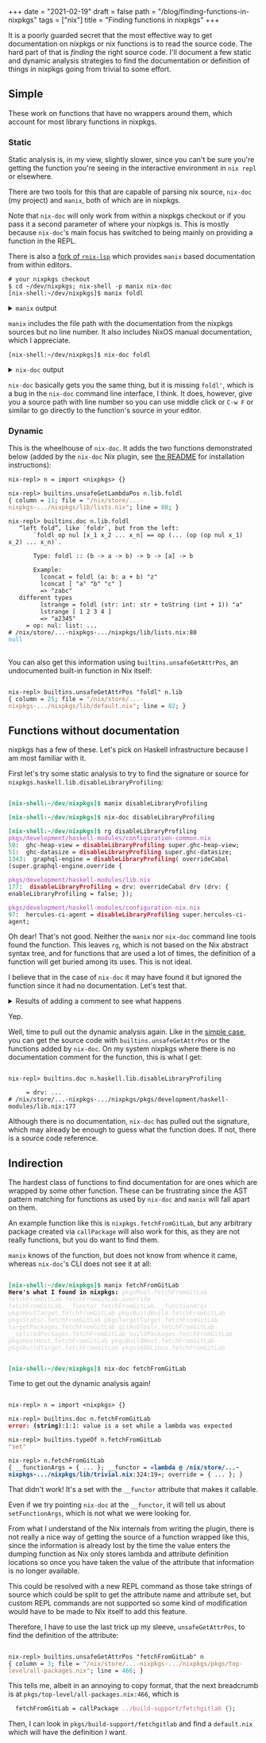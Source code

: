 +++
date = "2021-02-19"
draft = false
path = "/blog/finding-functions-in-nixpkgs"
tags = ["nix"]
title = "Finding functions in nixpkgs"
+++

It is a poorly guarded secret that the most effective way to get documentation
on nixpkgs or nix functions is to read the source code. The hard part of that
is *finding* the right source code. I'll document a few static and dynamic
analysis strategies to find the documentation or definition of things in
nixpkgs going from trivial to some effort.

## Simple

These work on functions that have no wrappers around them, which account for
most library functions in nixpkgs.

### Static

Static analysis is, in my view, slightly slower, since you can't be sure you're
getting the function you're seeing in the interactive environment in `nix repl`
or elsewhere.

There are two tools for this that are capable of parsing nix source, `nix-doc`
(my project) and `manix`, both of which are in nixpkgs.

Note that `nix-doc` will only work from within a nixpkgs checkout or if you
pass it a second parameter of where your nixpkgs is. This is mostly because
`nix-doc`'s main focus has switched to being mainly on providing a function in
the REPL.

There is also a [fork of `rnix-lsp`](https://github.com/elkowar/rnix-lsp) which
provides `manix` based documentation from within editors.

```
# your nixpkgs checkout
$ cd ~/dev/nixpkgs; nix-shell -p manix nix-doc
[nix-shell:~/dev/nixpkgs]$ manix foldl
```
<details>
<summary>
<code class="language-text">manix</code> output
</summary>

<pre class="language-text"><code>
<b>Here&apos;s what I found in nixpkgs:</b> <font color="#D0CFCC">lib.lists.foldl&apos;</font>
<font color="#D0CFCC">lib.lists.foldl</font> <font color="#D0CFCC">lib.foldl</font>
<font color="#D0CFCC">lib.foldl&apos;</font> <font color="#D0CFCC">haskellPackages.foldl-statistics</font>
<font color="#D0CFCC">haskellPackages.foldl-transduce-attoparsec</font>
<font color="#D0CFCC">haskellPackages.foldl-incremental</font> <font color="#D0CFCC">haskellPackages.foldl-exceptions</font>
<font color="#D0CFCC">haskellPackages.foldl</font> <font color="#D0CFCC">haskellPackages.foldl-transduce</font>

<font color="#D0CFCC">Nixpkgs Comments</font>
<font color="#26A269">────────────────────</font>
# <font color="#12488B"><b>foldl</b></font> (<font color="#D0CFCC">lib/lists.nix</font>)
 “left fold”, like `foldr`, but from the left:
     `foldl op nul [x_1 x_2 ... x_n] == op (... (op (op nul x_1) x_2) ... x_n)`.

     Type: foldl :: (b -&gt; a -&gt; b) -&gt; b -&gt; [a] -&gt; b

     Example:
       lconcat = foldl (a: b: a + b) &quot;z&quot;
       lconcat [ &quot;a&quot; &quot;b&quot; &quot;c&quot; ]
       =&gt; &quot;zabc&quot;
       # different types
       lstrange = foldl (str: int: str + toString (int + 1)) &quot;a&quot;
       lstrange [ 1 2 3 4 ]
       =&gt; &quot;a2345&quot;



<font color="#D0CFCC">NixOS Documentation</font>
<font color="#26A269">────────────────────</font>
# <font color="#12488B"><b>lib.lists.foldl&apos;</b></font> (<font color="#2AA1B3">foldl&apos; :: (b -&gt; a -&gt; b) -&gt; b -&gt; [a] -&gt; b</font>)
Strict version of `foldl`.

<font color="#D0CFCC">NixOS Documentation</font>
<font color="#26A269">────────────────────</font>
# <font color="#12488B"><b>lib.lists.foldl</b></font> (<font color="#2AA1B3">foldl :: (b -&gt; a -&gt; b) -&gt; b -&gt; [a] -&gt; b</font>)
“left fold”, like `foldr`, but from the left:
`foldl op nul [x_1 x_2 ... x_n] == op (... (op (op nul x_1) x_2) ... x_n)`.

Arguments:
  <font color="#26A269">op</font>: Function argument
  <font color="#26A269">nul</font>: Function argument
  <font color="#26A269">list</font>: Function argument

Example:

  <font color="#D0CFCC">lconcat = foldl (a: b: a + b) &quot;z&quot;</font>
  <font color="#D0CFCC">lconcat [ &quot;a&quot; &quot;b&quot; &quot;c&quot; ]</font>
  <font color="#D0CFCC">=&gt; &quot;zabc&quot;</font>
  <font color="#D0CFCC"># different types</font>
  <font color="#D0CFCC">lstrange = foldl (str: int: str + toString (int + 1)) &quot;a&quot;</font>
  <font color="#D0CFCC">lstrange [ 1 2 3 4 ]</font>
  <font color="#D0CFCC">=&gt; &quot;a2345&quot;</font>

  <font color="#D0CFCC">lconcat = foldl (a: b: a + b) &quot;z&quot;</font>
  <font color="#D0CFCC">lconcat [ &quot;a&quot; &quot;b&quot; &quot;c&quot; ]</font>
  <font color="#D0CFCC">=&gt; &quot;zabc&quot;</font>
  <font color="#D0CFCC"># different types</font>
  <font color="#D0CFCC">lstrange = foldl (str: int: str + toString (int + 1)) &quot;a&quot;</font>
  <font color="#D0CFCC">lstrange [ 1 2 3 4 ]</font>
  <font color="#D0CFCC">=&gt; &quot;a2345&quot;</font>
</code></pre>

</details>

`manix` includes the file path with the documentation from the nixpkgs sources
but no line number. It also includes NixOS manual documentation, which I
appreciate.

```
[nix-shell:~/dev/nixpkgs]$ nix-doc foldl
```

<details>
<summary>
<code class="language-text">nix-doc</code> output
</summary>

<pre class="language-text"><code>
   “left fold”, like `foldr`, but from the left:
       `foldl op nul [x_1 x_2 ... x_n] == op (... (op (op nul x_1) x_2) ... x_n)`.

       Type: foldl :: (b -&gt; a -&gt; b) -&gt; b -&gt; [a] -&gt; b

       Example:
         lconcat = foldl (a: b: a + b) &quot;z&quot;
         lconcat [ &quot;a&quot; &quot;b&quot; &quot;c&quot; ]
         =&gt; &quot;zabc&quot;
   different types
         lstrange = foldl (str: int: str + toString (int + 1)) &quot;a&quot;
         lstrange [ 1 2 3 4 ]
         =&gt; &quot;a2345&quot;
<font color="#FFFFFF"><b>foldl</b></font> = op: nul: list: ...
# ./lib/lists.nix:80

</code></pre>
</details>

`nix-doc` basically gets you the same thing, but it is missing `foldl'`, which
is a bug in the `nix-doc` command line interface, I think. It does, however,
give you a source path with line number so you can use middle click or `C-w F`
or similar to go directly to the function's source in your editor.

### Dynamic

This is the wheelhouse of `nix-doc`. It adds the two functions demonstrated
below (added by the `nix-doc` Nix plugin, see [the README][1] for installation
instructions):

[1]: https://github.com/lf-/nix-doc/#nix-plugin

<pre class="language-text"><code>nix-repl&gt; n = import &lt;nixpkgs&gt; {}

nix-repl&gt; builtins.unsafeGetLambdaPos n.lib.foldl
{ column = <font color="#2AA1B3">11</font>; file = <font color="#A2734C">&quot;/nix/store/...-nixpkgs-.../nixpkgs/lib/lists.nix&quot;</font>; line = <font color="#2AA1B3">80</font>; }

nix-repl&gt; builtins.doc n.lib.foldl
   “left fold”, like `foldr`, but from the left:
       `foldl op nul [x_1 x_2 ... x_n] == op (... (op (op nul x_1) x_2) ... x_n)`.

       Type: foldl :: (b -&gt; a -&gt; b) -&gt; b -&gt; [a] -&gt; b

       Example:
         lconcat = foldl (a: b: a + b) &quot;z&quot;
         lconcat [ &quot;a&quot; &quot;b&quot; &quot;c&quot; ]
         =&gt; &quot;zabc&quot;
   different types
         lstrange = foldl (str: int: str + toString (int + 1)) &quot;a&quot;
         lstrange [ 1 2 3 4 ]
         =&gt; &quot;a2345&quot;
<font color="#FFFFFF"><b>func</b></font> = op: nul: list: ...
# /nix/store/...-nixpkgs-.../nixpkgs/lib/lists.nix:80
<font color="#2AA1B3">null</font>
</code>
</pre>

You can also get this information using `builtins.unsafeGetAttrPos`, an
undocumented built-in function in Nix itself:

<pre class="language-text"><code>
nix-repl&gt; builtins.unsafeGetAttrPos &quot;foldl&quot; n.lib
{ column = <font color="#2AA1B3">25</font>; file = <font color="#A2734C">&quot;/nix/store/...-nixpkgs-.../nixpkgs/lib/default.nix&quot;</font>; line = <font color="#2AA1B3">82</font>; }
</code></pre>

## Functions without documentation

nixpkgs has a few of these. Let's pick on Haskell infrastructure because I am
most familiar with it.

First let's try some static analysis to try to find the signature or source for
`nixpkgs.haskell.lib.disableLibraryProfiling`:

<pre class="language-text"><code>
<font color="#26A269"><b>[nix-shell:~/dev/nixpkgs]$</b></font> manix disableLibraryProfiling

<font color="#26A269"><b>[nix-shell:~/dev/nixpkgs]$</b></font> nix-doc disableLibraryProfiling

<font color="#26A269"><b>[nix-shell:~/dev/nixpkgs]$</b></font> rg disableLibraryProfiling
<font color="#A347BA">pkgs/development/haskell-modules/configuration-common.nix</font>
<font color="#26A269">50</font>:  ghc-heap-view = <font color="#C01C28"><b>disableLibraryProfiling</b></font> super.ghc-heap-view;
<font color="#26A269">51</font>:  ghc-datasize = <font color="#C01C28"><b>disableLibraryProfiling</b></font> super.ghc-datasize;
<font color="#26A269">1343</font>:  graphql-engine = <font color="#C01C28"><b>disableLibraryProfiling</b></font>( overrideCabal (super.graphql-engine.override {

<font color="#A347BA">pkgs/development/haskell-modules/lib.nix</font>
<font color="#26A269">177</font>:  <font color="#C01C28"><b>disableLibraryProfiling</b></font> = drv: overrideCabal drv (drv: { enableLibraryProfiling = false; });

<font color="#A347BA">pkgs/development/haskell-modules/configuration-nix.nix</font>
<font color="#26A269">97</font>:  hercules-ci-agent = <font color="#C01C28"><b>disableLibraryProfiling</b></font> super.hercules-ci-agent;
</code></pre>

Oh dear! That's not good. Neither the `manix` nor `nix-doc` command line tools
found the function. This leaves `rg`, which is not based on the Nix abstract
syntax tree, and for functions that are used a lot of times, the definition of
a function will get buried among its uses. This is not ideal.

I believe that in the case of `nix-doc` it may have found
it but ignored the function since it had no documentation. Let's test that.

<details>
<summary>Results of adding a comment to see what happens</summary>
<pre language="language-text"><code>
<font color="#26A269"><b>[nix-shell:~/dev/nixpkgs]$</b></font> nix-doc disableLibraryProfiling
   disable library profiling
<font color="#FFFFFF"><b>disableLibraryProfiling</b></font> = drv: ...
# ./pkgs/development/haskell-modules/lib.nix:178
</code></pre>
</details>

Yep.

Well, time to pull out the dynamic analysis again. Like in the [simple
case](#simple), you can get the source code with `builtins.unsafeGetAttrPos`
or the functions added by `nix-doc`. On my system nixpkgs where there is no
documentation comment for the function, this is what I get:

<pre class="language-text"><code>
nix-repl&gt; builtins.doc n.haskell.lib.disableLibraryProfiling

<font color="#FFFFFF"><b>func</b></font> = drv: ...
# /nix/store/...-nixpkgs-.../nixpkgs/pkgs/development/haskell-modules/lib.nix:177
</code></pre>

Although there is no documentation, `nix-doc` has pulled out the signature,
which may already be enough to guess what the function does. If not, there is a
source code reference.

## Indirection

The hardest class of functions to find documentation for are ones which are
wrapped by some other function. These can be frustrating since the AST pattern
matching for functions as used by `nix-doc` and `manix` will fall apart on
them.

An example function like this is `nixpkgs.fetchFromGitLab`, but any arbitrary
package created via `callPackage` will also work for this, as they are not
really functions, but you do want to find them.

`manix` knows of the function, but does not know from whence it came, whereas
`nix-doc`'s CLI does not see it at all:

<pre class="language-text"><code>
<font color="#26A269"><b>[nix-shell:~/dev/nixpkgs]$</b></font> manix fetchFromGitLab
<b>Here&apos;s what I found in nixpkgs:</b> <font color="#D0CFCC">pkgsMusl.fetchFromGitLab</font>
<font color="#D0CFCC">fetchFromGitLab</font> <font color="#D0CFCC">fetchFromGitLab.override</font>
<font color="#D0CFCC">fetchFromGitLab.__functor</font> <font color="#D0CFCC">fetchFromGitLab.__functionArgs</font>
<font color="#D0CFCC">pkgsHostTarget.fetchFromGitLab</font> <font color="#D0CFCC">pkgsBuildBuild.fetchFromGitLab</font>
<font color="#D0CFCC">pkgsStatic.fetchFromGitLab</font> <font color="#D0CFCC">pkgsTargetTarget.fetchFromGitLab</font>
<font color="#D0CFCC">targetPackages.fetchFromGitLab</font> <font color="#D0CFCC">gitAndTools.fetchFromGitLab</font>
<font color="#D0CFCC">__splicedPackages.fetchFromGitLab</font> <font color="#D0CFCC">buildPackages.fetchFromGitLab</font>
<font color="#D0CFCC">pkgsHostHost.fetchFromGitLab</font> <font color="#D0CFCC">pkgsBuildHost.fetchFromGitLab</font>
<font color="#D0CFCC">pkgsBuildTarget.fetchFromGitLab</font> <font color="#D0CFCC">pkgsi686Linux.fetchFromGitLab</font>


<font color="#26A269"><b>[nix-shell:~/dev/nixpkgs]$</b></font> nix-doc fetchFromGitLab
</code></pre>

Time to get out the dynamic analysis again!

<pre class="language-text"><code>
nix-repl&gt; n = import &lt;nixpkgs&gt; {}

nix-repl&gt; builtins.doc n.fetchFromGitLab
<font color="#C01C28"><b>error:</b></font> <b>(string)</b>:1:1: value is a set while a lambda was expected

nix-repl&gt; builtins.typeOf n.fetchFromGitLab
<font color="#A2734C">&quot;set&quot;</font>

nix-repl&gt; n.fetchFromGitLab
{ __functionArgs = { ... }; __functor = <font color="#12488B"><b>«lambda @ /nix/store/...-nixpkgs-.../nixpkgs/lib/trivial.nix</b></font>:324:19»; override = { ... }; }
</code></pre>

That didn't work! It's a set with the `__functor` attribute that makes it
callable.

Even if we try pointing `nix-doc` at the `__functor`, it will tell us about
`setFunctionArgs`, which is not what we were looking for.

From what I understand of the Nix internals from writing the plugin, there is
not really a nice way of getting the source of a function wrapped like this,
since the information is already lost by the time the value enters the dumping
function as Nix only stores lambda and attribute definition locations so once
you have taken the value of the attribute that information is no longer
available.

This could be resolved with a new REPL command as those take strings of source
which could be split to get the attribute name and attribute set, but custom
REPL commands are not supported so some kind of modification would have to be
made to Nix itself to add this feature.

Therefore, I have to use the last trick up my sleeve, `unsafeGetAttrPos`, to
find the definition of the attribute:

<pre class="language-text"><code>
nix-repl&gt; builtins.unsafeGetAttrPos &quot;fetchFromGitLab&quot; n
{ column = <font color="#2AA1B3">3</font>; file = <font color="#A2734C">&quot;/nix/store/...-nixpkgs-.../nixpkgs/pkgs/top-level/all-packages.nix&quot;</font>; line = <font color="#2AA1B3">466</font>; }
</code></pre>

This tells me, albeit in an annoying to copy format, that the next breadcrumb
is at `pkgs/top-level/all-packages.nix:466`, which is

```nix
  fetchFromGitLab = callPackage ../build-support/fetchgitlab {};
```

Then, I can look in `pkgs/build-support/fetchgitlab` and find a `default.nix`
which will have the definition I want.

